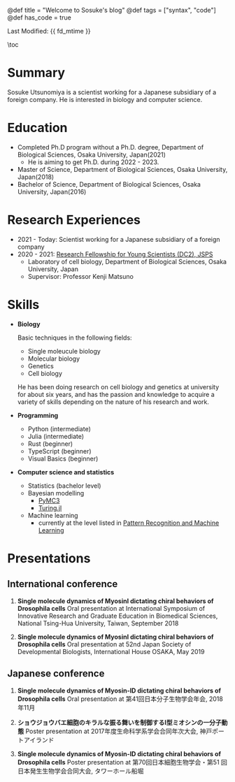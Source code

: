 @def title = "Welcome to Sosuke's blog"
@def tags = ["syntax", "code"]
@def has_code = true

Last Modified: {{ fd_mtime }}

\toc

# Summary

Sosuke Utsunomiya is a scientist working for a Japanese subsidiary of a foreign company. He is interested in biology and computer science.

# Education

- Completed Ph.D program without a Ph.D. degree, Department of Biological Sciences, Osaka University, Japan(2021)
  - He is aiming to get Ph.D. during 2022 - 2023.
- Master of Science, Department of Biological Sciences, Osaka University, Japan(2018)
- Bachelor of Science, Department of Biological Sciences, Osaka University, Japan(2016)

# Research Experiences

- 2021 - Today: Scientist working for a Japanese subsidiary of a foreign company
- 2020 - 2021: [Research Fellowship for Young Scientists (DC2), JSPS](https://kaken.nii.ac.jp/ja/grant/KAKENHI-PROJECT-20J11085/)
  - Laboratory of cell biology, Department of Biological Sciences, Osaka University, Japan
  - Supervisor: Professor Kenji Matsuno

# Skills

- **Biology**

  Basic techniques in the following fields:
    - Single moleucule biology
    - Molecular biology
    - Genetics
    - Cell biology

  He has been doing research on cell biology and genetics at university for about six years, and has the passion and knowledge to acquire a variety of skills depending on the nature of his research and work.

- **Programming**
  - Python (intermediate)
  - Julia (intermediate)
  - Rust (beginner)
  - TypeScript (beginner)
  - Visual Basics (beginner)

- **Computer science and statistics**
  - Statistics (bachelor level)
  - Bayesian modelling
    - [PyMC3](https://docs.pymc.io/en/v3/)
    - [Turing.jl](https://turing.ml/stable/)
  - Machine learning
    - currently at the level listed in [Pattern Recognition and Machine Learning](https://www.microsoft.com/en-us/research/uploads/prod/2006/01/Bishop-Pattern-Recognition-and-Machine-Learning-2006.pdf)


# Presentations

## International conference


1. **Single molecule dynamics of MyosinI dictating chiral behaviors of Drosophila cells**
Oral presentation at International Symposium of Innovative Research and Graduate Education in Biomedical Sciences,
National Tsing-Hua University, Taiwan, September 2018

2. **Single molecule dynamics of MyosinI dictating chiral behaviors of Drosophila cells**
Oral presentation at  52nd Japan Society of Developmental Biologists, International House OSAKA, May 2019


## Japanese conference

1. **Single molecule dynamics of Myosin-ID dictating chiral behaviors of Drosophila cells**
Oral presentation at 第41回日本分子生物学会年会, 2018年11月

2. **ショウジョウバエ細胞のキラルな振る舞いを制御するI型ミオシンの一分子動態**
Poster presentation at 2017年度生命科学系学会合同年次大会, 神戸ポートアイランド

3. **Single molecule dynamics of Myosin-ID dictating chiral behaviors of Drosophila cells**
Poster presentation at 第70回日本細胞生物学会・第51 回日本発生生物学会合同大会, タワーホール船堀
